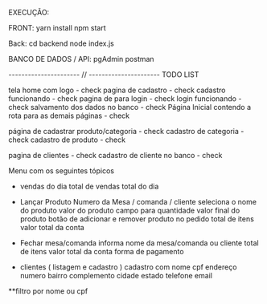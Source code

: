 EXECUÇÃO: 

FRONT: yarn install
npm start

Back:
cd backend
node index.js

BANCO DE DADOS / API:
pgAdmin
postman


---------------------- // ----------------------
TODO LIST 

tela home com logo - check
pagina de cadastro - check
cadastro funcionando - check
pagina de para login - check
login funcionando - check
salvamento dos dados no banco - check
Página Inicial contendo a rota para as demais páginas - check

página de cadastrar produto/categoria - check
cadastro de categoria - check
cadastro de produto - check

pagina de clientes - check
cadastro de cliente no banco - check



Menu com os seguintes tópicos
- vendas do dia
total de vendas
total do dia


- Lançar Produto 
Numero da Mesa / comanda / cliente
seleciona o nome do produto
valor do produto
campo para quantidade
valor final do produto
botão de adicionar e remover produto no pedido
total de itens
valor total da conta


- Fechar mesa/comanda
informa nome da mesa/comanda ou cliente
total de itens
valor total da conta
forma de pagamento


- clientes ( listagem e cadastro )
cadastro com
nome
cpf
endereço
numero
bairro
complemento
cidade
estado
telefone
email

**filtro por nome ou cpf 


